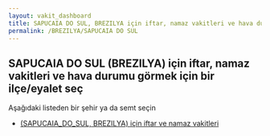 ```yaml
---
layout: vakit_dashboard
title: SAPUCAIA DO SUL, BREZILYA için iftar, namaz vakitleri ve hava durumu - ilçe/eyalet seç
permalink: /BREZILYA/SAPUCAIA DO SUL
---
```


## SAPUCAIA DO SUL (BREZILYA) için iftar, namaz vakitleri ve hava durumu  görmek için bir ilçe/eyalet seç

Aşağıdaki listeden bir şehir ya da semt seçin

* [ (SAPUCAIA_DO_SUL, BREZILYA) için iftar ve namaz vakitleri](/BREZILYA/SAPUCAIA_DO_SUL/)

<script type="text/javascript">
  var GLOBAL_COUNTRY = 'BREZILYA';
  var GLOBAL_CITY = 'SAPUCAIA DO SUL';
  var GLOBAL_STATE = 'SAPUCAIA DO SUL';
</script>
